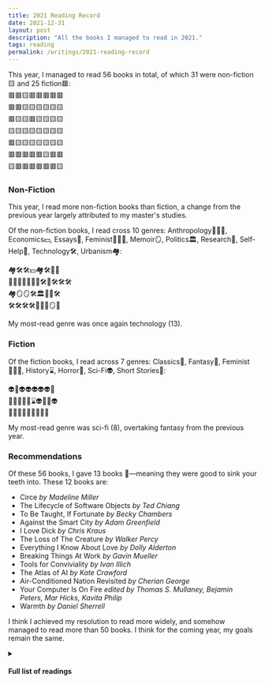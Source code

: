 ```yaml
---
title: 2021 Reading Record
date: 2021-12-31
layout: post
description: "All the books I managed to read in 2021."
tags: reading
permalink: /writings/2021-reading-record
---
```


This year, I managed to read 56 books in total, of which 31 were non-fiction🟨 and 25 fiction🟥:  
🟥🟥🟨🟥🟥🟥🟥🟥  
🟥🟥🟨🟨🟨🟨🟨🟨  
🟥🟨🟨🟥🟨🟨🟨🟨  
🟨🟨🟨🟨🟨🟨🟨🟨  
🟥🟨🟨🟨🟨🟨🟨🟨  
🟥🟥🟥🟥🟥🟨🟥🟥  
🟨🟥🟥🟥🟥🟥🟥🟨

### Non-Fiction

This year, I read more non-fiction books than fiction, a change from the previous year largely attributed to my master's studies.

Of the non-fiction books, I read cross 10 genres: Anthropology👨‍👩‍👧, Economics💵, Essays📃, Feminist👩🏻‍💼, Memoir🪞, Politics🏛, Research🧐, Self-Help🌱, Technology🛠, Urbanism🏘:

🏘🛠🛠💵🏘🛠📃📃  
👩🏻‍💼🧐👨‍👩‍👧🛠🧐🛠🛠🛠  
🏘🪞🪞🛠🏛📃🌱🛠  
🛠🛠🛠🛠👨‍👩‍👧🪞🌱

My most-read genre was once again technology (13).

### Fiction

Of the fiction books, I read across 7 genres: Classics🦉, Fantasy🦄, Feminist👩🏻‍💼, History⌛️, Horror👻, Sci-Fi👽, Short Stories📖:

👽🦄👽👽👽👽👽🦄  
🦄👩🏻‍💼👻⌛️👽🦄👻👽  
🦉🦄🦄📖📖🦄📖👻👻

My most-read genre was sci-fi (8), overtaking fantasy from the previous year.

### Recommendations

Of these 56 books, I gave 13 books 🦷—meaning they were good to sink your teeth into. These 12 books are:

- Circe _by Madeline Miller_
- The Lifecycle of Software Objects _by Ted Chiang_
- To Be Taught, If Fortunate _by Becky Chambers_
- Against the Smart City _by Adam Greenfield_
- I Love Dick _by Chris Kraus_
- The Loss of The Creature _by Walker Percy_
- Everything I Know About Love _by Dolly Alderton_
- Breaking Things At Work _by Gavin Mueller_
- Tools for Conviviality _by Ivan Illich_
- The Atlas of AI _by Kate Crawford_
- Air-Conditioned Nation Revisited _by Cherian George_
- Your Computer Is On Fire _edited by Thomas S. Mullaney, Bejamin Peters, Mar Hicks, Kavita Philip_
- Warmth _by Daniel Sherrell_

I think I achieved my resolution to read more widely, and somehow managed to read more than 50 books. I think for the coming year, my goals remain the same.

<details>
    <summary>
		<h4>Full list of readings</h4>
	</summary>
<div>
{{ "
| Title | Author | Genre | Type | Date | Rating |
|---|---|---|---|---|---|
| Station Eleven | Emily St. John Mandel | Sci-fi | Fiction | January 7, 2021 | ⭐⭐ |
| Circe | Madeline Miller | Fantasy | Fiction | January 13, 2021 | ⭐⭐⭐⭐ |
| Smart Cities | Germaine Halegoua | Urbanism | Nonfiction | January 17, 2021 | ⭐⭐⭐⭐ |
| Semiosis | Sue Burke | Sci-fi | Fiction | January 17, 2021 | ⭐⭐⭐ |
| The Screwfly Solution | Raccoona Sheldon | Sci-fi | Fiction | January 18, 2021 | ⭐⭐ |
| The Lifecycle of Software Objects | Ted Chiang | Sci-fi | Fiction | January 20, 2021 | ⭐⭐⭐ |
| To Be Taught, If Fortunate | Becky Chambers | Sci-fi | Fiction | January 21, 2021 | ⭐⭐⭐⭐ |
| Stories of Your Life And Others | Ted Chiang | Sci-fi | Fiction | January 22, 2021 | ⭐⭐⭐⭐ |
| All The Birds In The Sky | Charlie Jane Anders | Fantasy | Fiction | January 24, 2021 | ⭐ |
| Every Heart A Doorway | Seanan McGuire | Fantasy | Fiction | January 25, 2021 | ⭐⭐⭐ |
| AI Ethics | Mark Coeckelbergh | Technology | Nonfiction | February 5, 2021 | ⭐⭐⭐⭐ |
| Blockchain Chicken Farm | Xiaowei Wang | Technology | Nonfiction | February 8, 2021 | ⭐⭐ |
| The Price of Tomorrow | Jeff Booth | Economics | Nonfiction | February 13, 2021 | ⭐⭐ |
| Against the Smart City | Adam Greenfield | Urbanism | Nonfiction | February 21, 2021 | ⭐⭐⭐⭐ |
| A Civic Technologist’s Practice Guide | Cyd Harrell | Technology | Nonfiction | February 27, 2021 | ⭐⭐⭐⭐ |
| How to Be Alone | Jonathan Franzen | Essays | Nonfiction | February 28, 2021 | ⭐⭐⭐ |
| I Love Dick | Chris Kraus | Feminist | Fiction | February 28, 2021 | ⭐⭐⭐⭐ |
| The Loss of The Creature | Percy Walker | Essays | Nonfiction | March 7, 2021 | ⭐⭐⭐⭐⭐ |
| Everything I Know About Love | Dolly Alderton | Feminist | Nonfiction | March 13, 2021 | ⭐⭐⭐⭐ |
| House of Leaves | Mark Z. Danielewski | Horror | Fiction | March 13, 2021 | ⭐⭐⭐⭐ |
| Content Analysis | Klaus Krippendorff | Research | Nonfiction | March 24, 2021 | ⭐⭐⭐⭐ |
| Bullshit Jobs | David Graeber | Anthropology | Nonfiction | April 2, 2021 | ⭐⭐⭐ |
| Breaking Things At Work  | Gavin Mueller | Technology | Nonfiction | April 3, 2021 | ⭐⭐⭐⭐ |
| The Content Analysis Guidebook | Kimberley A Neuendorf | Research | Nonfiction | April 10, 2021 | ⭐⭐⭐⭐ |
| Tools for Conviviality | Ivan Illich | Technology | Nonfiction | April 4, 2021 | ⭐⭐⭐⭐ |
| Abolish Silicon Valley | Wendy Liu | Technology | Nonfiction | April 16, 2021 | ⭐⭐⭐⭐ |
| The Atlas of AI | Kate Crawford | Technology | Nonfiction | April 21, 2021 | ⭐⭐⭐⭐ |
| Eating Chilli Crab in the Anthropocene | Matthew Schneider-Mayerson | Urbanism | Nonfiction | April 25, 2021 | ⭐⭐⭐⭐ |
| Insomniac City | Bill Hayes | Memoir | Nonfiction | May 3, 2021 | ⭐⭐⭐⭐⭐ |
| Gratitude | Oliver Sacks | Memoir | Nonfiction | May 7, 2021 | ⭐⭐⭐⭐ |
| Technology and the Virtues | Shannon Vallor | Technology | Nonfiction | May 13, 2021 | ⭐⭐⭐ |
| Air-Conditioned Nation Revisited | Cherian George | Politics | Nonfiction | May 22, 2021 | ⭐⭐⭐⭐⭐ |
| The Art of Charlie Chan Hock Chye | Sonny Liew | History | Fiction | May 23, 2021 | ⭐⭐⭐⭐ |
| Sex, Drugs, and Cocoa Puffs | Chuck Klosterman | Essays | Nonfiction | June 12, 2021 | ⭐⭐ |
| The Underachiever’s Manifesto | Ray Bennett | Self Help | Nonfiction | June 13, 2021 | ⭐ |
| Automating Inequality | Virginia Eubanks | Technology | Nonfiction | August 19, 2021 | ⭐⭐⭐⭐ |
| Your Computer is on Fire | Thomas S. Mullaney, Benjamin Peters, Mar Hicks, Kavita Philip | Technology | Nonfiction | August 27, 2021 | ⭐⭐⭐⭐⭐ |
| Uncertain Archives | Nanna Bonde Thylstrup | Technology | Nonfiction | September 3, 2021 | ⭐⭐⭐⭐ |
| Who’s Driving Innovation | Jack Stilgoe | Technology | Nonfiction | October 12, 2021 | ⭐⭐⭐⭐ |
| The Cathedral and The Bazaar | Eric S Raymond | Technology | Nonfiction | October 16, 2021 | ⭐⭐⭐ |
| Exhalation | Ted Chiang | Sci-fi | Fiction | October 18, 2021 | ⭐⭐⭐⭐⭐ |
| The Midnight Library | Matt Haig | Fantasy | Fiction | October 20, 2021 | ⭐⭐⭐ |
| Horrorstor | Grady Hendrix | Horror | Fiction | October 21, 2021 | ⭐⭐⭐ |
| Snow Crash  | Neal Stephenson | Sci-fi | Fiction | October 31, 2021 | ⭐⭐⭐ |
| The Stranger | Albert Camus | Classics | Fiction | November 2, 2021 | ⭐⭐⭐⭐ |
| Medical Nemesis | Ivan Illich | Anthropology | Nonfiction | November 2, 2021 | ⭐⭐⭐⭐ |
| Piranesi  | Susanne Clark | Fantasy | Fiction | November 14, 2021 | ⭐⭐⭐ |
| Dune  | Frank Herbert | Fantasy | Fiction | November 14, 2021 | ⭐⭐⭐⭐ |
| Warmth | Daniel Sherrell | Memoir | Nonfiction | November 14, 2021 | ⭐⭐⭐⭐ |
| Raised in Captivity | Chuck Klosterman | Short Stories | Fiction | November 15, 2021 | ⭐⭐⭐ |
| Men Without Women | Haruki Murakami | Short Stories | Fiction | November 16, 2021 | ⭐⭐⭐⭐ |
| Gods and Strangers: Unclean Spirits | Chuck Wendig | Fantasy | Fiction | November 28, 2021 | ⭐⭐⭐⭐ |
| It Never Rains on National Day | Jeremy Tiang | Short Stories | Fiction | December 1, 2021 | ⭐⭐⭐ |
| The Big Meat | Carlton Mellick | Horror | Fiction | December 1, 2021 | ⭐⭐⭐ |
| The Cipher | Kathe Koja  | Horror | Fiction | December 4, 2021 | ⭐⭐ |
| The Psychology of Money | Morgan Housel | Self Help | Nonfiction | December 30, 2021 | ⭐⭐ |
" | markdownify }}
</div>
</details>
